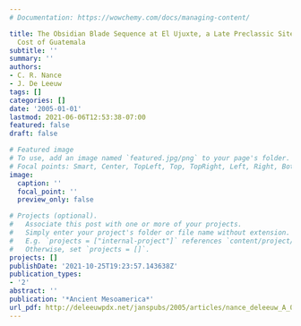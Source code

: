 ```yaml
---
# Documentation: https://wowchemy.com/docs/managing-content/

title: The Obsidian Blade Sequence at El Ujuxte, a Late Preclassic Site on the South
  Cost of Guatemala
subtitle: ''
summary: ''
authors:
- C. R. Nance
- J. De Leeuw
tags: []
categories: []
date: '2005-01-01'
lastmod: 2021-06-06T12:53:38-07:00
featured: false
draft: false

# Featured image
# To use, add an image named `featured.jpg/png` to your page's folder.
# Focal points: Smart, Center, TopLeft, Top, TopRight, Left, Right, BottomLeft, Bottom, BottomRight.
image:
  caption: ''
  focal_point: ''
  preview_only: false

# Projects (optional).
#   Associate this post with one or more of your projects.
#   Simply enter your project's folder or file name without extension.
#   E.g. `projects = ["internal-project"]` references `content/project/deep-learning/index.md`.
#   Otherwise, set `projects = []`.
projects: []
publishDate: '2021-10-25T19:23:57.143638Z'
publication_types:
- '2'
abstract: ''
publication: '*Ancient Mesoamerica*'
url_pdf: http://deleeuwpdx.net/janspubs/2005/articles/nance_deleeuw_A_05.pdf
---
```

